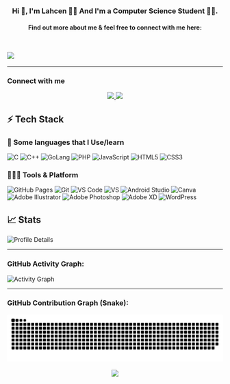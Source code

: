 <!-- # Hey, I am Lahcen! Great to see you here! <img src="/src/wave.gif" width="30px">

<img src="/src/header_.png">
 -->

### <div align="center">Hi 👋, I'm Lahcen 🙋‍♂️ And I'm a Computer Science Student 🐱‍💻.</div>


#### <div align="center">Find out more about me & feel free to connect with me here:</div>

<br>

![](https://github-widgetbox.vercel.app/api/profile?username=klahcen&data=followers,repositories,stars,commits&theme=nautilus)

---

### Connect with me
<p align="center">
<!-- 	<a href="https://github.com/oakoudad/badge42"> -->
<!-- 		<img src="https://camo.githubusercontent.com/736b9f1aa061e2e9dd5b9e9f43784e2ffaee637923860e5e987715511a989b16/68747470733a2f2f62616467652e6d65646961706c75732e6d612f677265656e62696e6172792f6c6b617a617a" alt="lkazaz's 42 stats" data-canonical -->
<!-- 			src="https://badge.mediaplus.ma/lkazaz/lkazaz" style="max-width: 100%;"/> -->
<!-- 	</a> -->
<!-- </p> -->

 
<p align="center">
	<a href="https://ma.linkedin.com/in/lahcen-kazaz-9660981a8/fr">
		<img src="https://img.shields.io/badge/LinkedIn-0077B5?style=for-the-badge&logo=linkedin&logoColor=white" />
	</a>
  <a href="mailto:lahcenkazaza@gmail.com">
		<img src="https://img.shields.io/badge/Gmail-D14836?style=for-the-badge&logo=gmail&logoColor=white" />
	</a>
</p>

## ⚡ Tech Stack

### 🚀  Some languages that I Use/learn

![C](https://img.shields.io/badge/C-00599C?style=for-the-badge&logo=c&logoColor=white)
![C++](https://img.shields.io/badge/C%2B%2B-00599C?style=for-the-badge&logo=c%2B%2B&logoColor=white)
![GoLang](https://img.shields.io/badge/golang-0175C2?style=for-the-badge&logo=dart&logoColor=white)
![PHP](https://img.shields.io/badge/php-%23777BB4.svg?style=for-the-badge&logo=php&logoColor=white)
![JavaScript](https://img.shields.io/badge/JavaScript-323330?style=for-the-badge&logo=javascript&logoColor=F7DF1E)
![HTML5](https://img.shields.io/badge/HTML5-E34F26?style=for-the-badge&logo=html5&logoColor=white)
![CSS3](https://img.shields.io/badge/CSS3-1572B6?style=for-the-badge&logo=css3&logoColor=white)

### 🧑🏻‍💻 Tools & Platform

![GitHub Pages](https://img.shields.io/badge/GitHub_Pages-100000?style=for-the-badge&logo=github&logoColor=white)
![Git](https://img.shields.io/badge/Git-F05032?style=for-the-badge&logo=git&logoColor=white)
![VS Code](https://img.shields.io/badge/Visual_Studio_Code-0078D4?style=for-the-badge&logo=visual%20studio%20code&logoColor=white)
![VS](https://img.shields.io/badge/Visual_Studio-5C2D91?style=for-the-badge&logo=visual%20studio&logoColor=white)
![Android Studio](https://img.shields.io/badge/Android%20Studio-3DDC84.svg?style=for-the-badge&logo=android-studio&logoColor=white)
![Canva](https://img.shields.io/badge/Canva-%2300C4CC.svg?&style=for-the-badge&logo=Canva&logoColor=white)
![Adobe Illustrator](https://img.shields.io/badge/adobeillustrator-%23FF9A00.svg?style=for-the-badge&logo=adobeillustrator&logoColor=white)
![Adobe Photoshop](https://img.shields.io/badge/adobephotoshop-%2331A8FF.svg?style=for-the-badge&logo=adobephotoshop&logoColor=white)
![Adobe XD](https://img.shields.io/badge/Adobe%20XD-470137?style=for-the-badge&logo=Adobe%20XD&logoColor=#FF61F6)
![WordPress](https://img.shields.io/badge/WordPress-%23117AC9.svg?style=for-the-badge&logo=WordPress&logoColor=white)

## 📈 Stats

![](http://github-profile-summary-cards.vercel.app/api/cards/profile-details?username=klahcen&theme=blue_green "Profile Details")



---

### GitHub Activity Graph:

![](https://github-readme-activity-graph.vercel.app/graph?username=klahcen&bg_color=070e07&color=00fa11&line=0ed4d8&point=fffafa&area=true&hide_border=true "Activity Graph")

---
### GitHub Contribution Graph (Snake):

![snake gif](https://github.com/sulaimanbiswas/sulaimanbiswas/blob/output/github-contribution-grid-snake-dark.svg)
<div align="center">
<img src="https://komarev.com/ghpvc/?username=klahcen&&style=flat-square" align="center" />

</div>  
  
